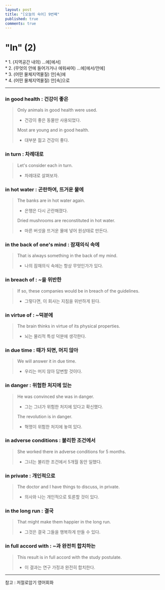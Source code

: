 ```yaml
---
layout: post
title: "[오늘의 숙어] 9번째"
published: true
comments: true
---
```


# "In" (2)

<p class="message">
    * 1. (지역공간 내의) …에[에서] <br>
    * 2. (무엇의 안에 들어가거나 에워싸여) …에[에서/안에] <br>
    * 3. (어떤 물체지역물질) 안[속]에 <br>
    * 4. (어떤 물체지역물질) 안[속]으로
</p>

---

### in good health : 건강이 좋은

> Only animals in good health were used.
>
> - 건강이 좋은 동물만 사용되었다.
>
> Most are young and in good health.
>
> - 대부분 젊고 건강이 좋다.

### in turn : 차례대로

> Let's consider each in turn.
>
> - 차례대로 살펴보자.

### in hot water : 곤란하여, 뜨거운 물에

> The banks are in hot water again.
>
> - 은행은 다시 곤란해졌다.
>
> Dried mushrooms are reconstituted in hot water.
>
> - 마른 버섯을 뜨거운 물에 넣어 원상태로 만든다.

### in the back of one's mind : 잠재의식 속에

> That is always something in the back of my mind.
>
> - 나의 잠재의식 속에는 항상 무엇인가가 있다.

### in breach of : ~을 위반한

> If so, these companies would be in breach of the guidelines.
>
> - 그렇다면, 이 회사는 지침을 위반하게 된다.

### in virtue of : ~덕분에

> The brain thinks in virtue of its physical properties.
>
> - 뇌는 물리적 특성 덕분에 생각한다.

### in due time : 때가 되면, 머지 않아

> We will answer it in due time.
>
> - 우리는 머지 않아 답변할 것이다.

### in danger : 위험한 처지에 있는

> He was convinced she was in danger.
>
> - 그는 그녀가 위험한 처지에 있다고 확신했다.
>
> The revolution is in danger.
>
> - 혁명이 위험한 처지에 놓여 있다.

### in adverse conditions : 불리한 조건에서

> She worked there in adverse conditions for 5 months.
>
> - 그녀는 불리한 조건에서 5개월 동안 일했다.

### in private : 개인적으로

> The doctor and I have things to discuss, in private.
>
> - 의사와 나는 개인적으로 토론할 것이 있다.

### in the long run : 결국

> That might make them happier in the long run.
>
> - 그것은 결국 그들을 행복하게 만들 수 있다.

### in full accord with : ~과 완전히 합치하는

> This result is in full accord with the study postulate.
>
> - 이 결과는 연구 가정과 완전히 합치한다.

---

참고 : 저절로암기 영어회화
